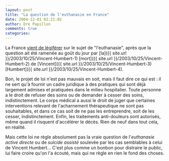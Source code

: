 ```yaml
---
layout: post
title: "La question de l'euthanasie en France"
date: 2004-12-01 02:21:02
author: Dre Papillon
comments: true
categories: 
---
```



La France [vient de légiférer](http://www.lemonde.fr/web/article/0,1-0@2-3226,36-389125,0.html) sur le sujet de "l'euthanasie", après que la question ait été ramenée au goût du jour par [la]({{ site.url }}/2003/10/25/Vincent-Humbert-1) [mort]({{ site.url }}/2003/10/25/Vincent-Humbert-2) de [Vincent]({{ site.url }}/2003/10/25/Vincent-Humbert-3) [Humbert]({{ site.url }}/2003/10/25/Vincent-Humbert-4).

Bon, le projet de loi n'est pas mauvais en soit, mais il faut dire ce qui est : il ne sert qu'à fournir un cadre juridique à des pratiques qui sont déjà largement admises et pratiquées dans le milieu hospitalier.  Toute personne a le droit de refuser des soins ou de demander à cesser des soins, indistinctement.  Le corps médical a aussi le droit de juger que certaines interventions relevant de l'acharnement thérapeutique ne sont pas souhaitables, et dans ce cas soit de ne pas les entreprendre, soit de les cesser, indistinctement.  Enfin, les traitements anti-douleurs sont autorisés, même quand il risquent d'accélérer le décès.  Rien de neuf dans tout cela, en réalité.

Mais cette loi ne règle absolument pas la vraie question de l'*euthanasie active directe* ou de *suicide assisté* soulevée par les cas semblables à celui de Vincent Humbert...  C'est plus comme un bonbon pour distraire le public, lui faire croire qu'on l'a écouté, mais qui ne règle en rien le fond des choses.